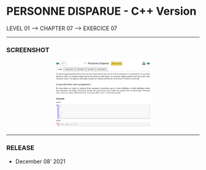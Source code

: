 # PERSONNE DISPARUE - C++ Version
LEVEL 01 --> CHAPTER 07 --> EXERCICE 07

---
### **SCREENSHOT**

<div align="center">
    <img
        src="https://github.com/Ayckinn/CPP/blob/main/FRANCE_IOI/LEVEL_01/Chapter_07/07_personne_disparue/disparue.png"
        alt="DEMO"
        style="width:50%">
</div>

---
### **RELEASE**

- December 08' 2021